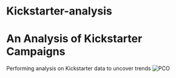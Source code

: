 # Kickstarter-analysis
# An Analysis of Kickstarter Campaigns
Performing analysis on Kickstarter data to uncover trends
![PCO](C:\Users\boyer\Bootcamp\Kickstarter-analysis\PCO.png)

